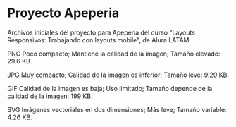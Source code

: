 # Proyecto Apeperia

Archivos iniciales del proyecto para Apeperia del curso "Layouts Responsivos: Trabajando con layouts mobile", de Alura LATAM.

PNG
Poco compacto;
Mantiene la calidad de la imagen;
Tamaño elevado: 29.6 KB.

JPG
Muy compacto;
Calidad de la imagen es inferior;
Tamaño leve: 9.29 KB.

GIF
Calidad de la imagen es baja;
Uso limitado;
Tamaño depende de la calidad de la
imagen: 199 KB.

SVG
Imágenes vectoriales en dos dimensiones;
Más leve;
Tamaño variable: 4.26 KB.

